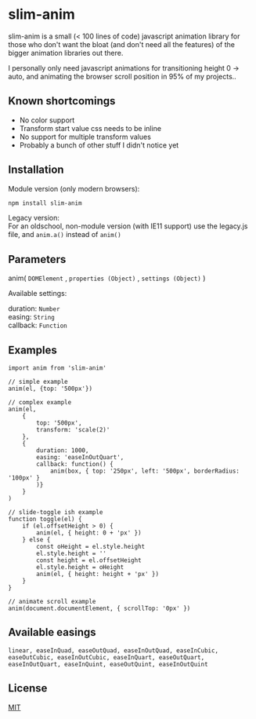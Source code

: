 # slim-anim

slim-anim is a small (< 100 lines of code) javascript animation library for those who don't want the bloat (and don't need all the features) of the bigger animation libraries out there.

I personally only need javascript animations for transitioning height 0 -> auto, and animating the browser scroll position in 95% of my projects..

## Known shortcomings
* No color support
* Transform start value css needs to be inline
* No support for multiple transform values
* Probably a bunch of other stuff I didn't notice yet


## Installation

Module version (only modern browsers):

```bash
npm install slim-anim
```
Legacy version:    
For an oldschool, non-module version (with IE11 support) use the legacy.js file, and ```anim.a()``` instead of ```anim()```

## Parameters
anim( ```DOMElement``` ,  ```properties (Object)``` ,  ```settings (Object)``` )

Available settings:  

duration: ```Number```  
easing: ```String```  
callback: ```Function```



## Examples

```
import anim from 'slim-anim'

// simple example
anim(el, {top: '500px'})

// complex example
anim(el,
	{
		top: '500px',
		transform: 'scale(2)'
	}, 
	{
		duration: 1000, 
		easing: 'easeInOutQuart', 
		callback: function() { 
			anim(box, { top: '250px', left: '500px', borderRadius: '100px' }
		)}
	}
)

// slide-toggle ish example
function toggle(el) {
	if (el.offsetHeight > 0) {
		anim(el, { height: 0 + 'px' })
	} else {
		const oHeight = el.style.height
		el.style.height = ''
		const height = el.offsetHeight
		el.style.height = oHeight
		anim(el, { height: height + 'px' })
	}
}

// animate scroll example
anim(document.documentElement, { scrollTop: '0px' })
```

## Available easings
```linear, easeInQuad, easeOutQuad, easeInOutQuad, easeInCubic, easeOutCubic, easeInOutCubic, easeInQuart, easeOutQuart, easeInOutQuart, easeInQuint, easeOutQuint, easeInOutQuint```

## License
[MIT](https://choosealicense.com/licenses/mit/)
